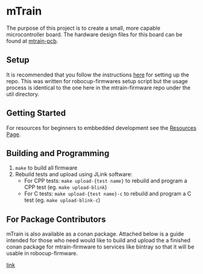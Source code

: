 # mTrain

The purpose of this project is to create a small, more capable microcontroller board. The hardware design files for this board can be found at [mtrain-pcb](https://github.com/RoboJackets/mtrain-pcb).


## Setup

It is recommended that you follow the instructions [here](https://github.com/RoboJackets/robocup-firmware/blob/master/doc/GettingStarted.md#setting-up-the-robocup-firmware-repository) for setting up the repo. This was written for robocup-firmwares setup script but the usage process is identical to the one here in the mtrain-firmware repo under the util directory.


## Getting Started

For resources for beginners to embbedded development see the [Resources Page](https://github.com/RoboJackets/mtrain/wiki/Resources).


## Building and Programming

1) `make` to build all firmware
2) Rebuild tests and upload using JLink software:
    * For CPP tests: `make upload-{test name}` to rebuild and program a CPP test (eg. `make upload-blink`)
    * For C tests: `make upload-{test name}-c` to rebuild and program a C test (eg. `make upload-blink-c`)


## For Package Contributors
mTrain is also available as a conan package. Attached below is a guide intended for those who need would like to build and upload the a finished conan package for mtrain-firmware to services like bintray so that it will be usable in robocup-firmware.

[link](https://github.com/RoboJackets/robocup-firmware/blob/master/doc/Conan.md)
